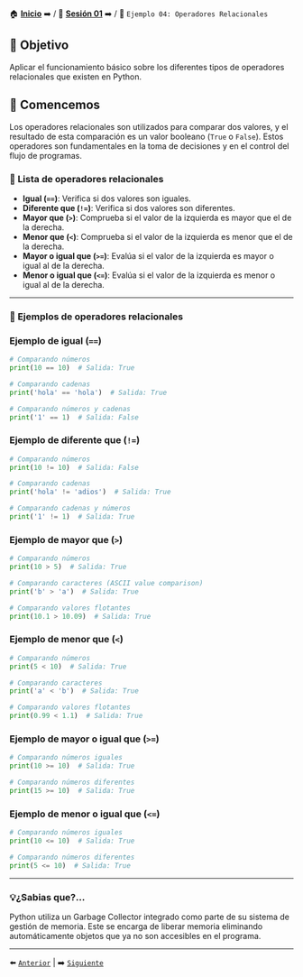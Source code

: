🏠 [**Inicio**](../../Readme.md) ➡️ / 📖 [**Sesión 01**](../Readme.md) ➡️ / 📝 `Ejemplo 04: Operadores Relacionales`

## 🎯 Objetivo

Aplicar el funcionamiento básico sobre los diferentes tipos de operadores relacionales que existen en Python.

## 🚀 Comencemos

Los operadores relacionales son utilizados para comparar dos valores, y el resultado de esta comparación es un valor booleano (`True` o `False`). Estos operadores son fundamentales en la toma de decisiones y en el control del flujo de programas.


### 📜 Lista de operadores relacionales

- **Igual (`==`)**:  Verifica si dos valores son iguales.
- **Diferente que (`!=`)**: Verifica si dos valores son diferentes.
- **Mayor que (`>`)**: Comprueba si el valor de la izquierda es mayor que el de la derecha.
- **Menor que (`<`)**: Comprueba si el valor de la izquierda es menor que el de la derecha.
- **Mayor o igual que (`>=`)**: Evalúa si el valor de la izquierda es mayor o igual al de la derecha.
- **Menor o igual que (`<=`)**: Evalúa si el valor de la izquierda es menor o igual al de la derecha.

---

### 🧠 Ejemplos de operadores relacionales

### Ejemplo de igual (`==`)

```python
# Comparando números
print(10 == 10)  # Salida: True

# Comparando cadenas
print('hola' == 'hola')  # Salida: True

# Comparando números y cadenas
print('1' == 1)  # Salida: False
```

### Ejemplo de diferente que (`!=`)

```python
# Comparando números
print(10 != 10)  # Salida: False

# Comparando cadenas
print('hola' != 'adios')  # Salida: True

# Comparando cadenas y números
print('1' != 1)  # Salida: True
```

### Ejemplo de mayor que (`>`)

```python
# Comparando números
print(10 > 5)  # Salida: True

# Comparando caracteres (ASCII value comparison)
print('b' > 'a')  # Salida: True

# Comparando valores flotantes
print(10.1 > 10.09)  # Salida: True
```

### Ejemplo de menor que (`<`)

```python
# Comparando números
print(5 < 10)  # Salida: True

# Comparando caracteres
print('a' < 'b')  # Salida: True

# Comparando valores flotantes
print(0.99 < 1.1)  # Salida: True
```

### Ejemplo de mayor o igual que (`>=`)

```python
# Comparando números iguales
print(10 >= 10)  # Salida: True

# Comparando números diferentes
print(15 >= 10)  # Salida: True
```

### Ejemplo de menor o igual que (`<=`)

```python
# Comparando números iguales
print(10 <= 10)  # Salida: True

# Comparando números diferentes
print(5 <= 10)  # Salida: True
```

---

### 💡¿Sabias que?...

Python utiliza un Garbage Collector integrado como parte de su sistema de gestión de memoria. Este se encarga de liberar memoria eliminando automáticamente objetos que ya no son accesibles en el programa.

---

⬅️ [`Anterior`](../Readme.md) | ➡️ [`Siguiente`](../Ejemplo-05/Readme.md)